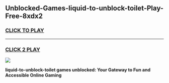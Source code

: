 
## Unblocked-Games-liquid-to-unblock-toilet-Play-Free-8xdx2
<h3>
<a href="https://premium76.site?title=liquid-to-unblock-toilet&ref=18A1">CLICK TO PLAY</a></h3>
<hr>

<h3>
<a href="https://premium76.site?title=liquid-to-unblock-toilet&ref=18A1">CLICK 2 PLAY</a>
  
</h3>

<a href="https://premium76.site?title=liquid-to-unblock-toilet&ref=18A1"><img src="https://clearcache.store/games.png"></a>


**liquid-to-unblock-toilet games unblocked: Your Gateway to Fun and Accessible Online Gaming**
